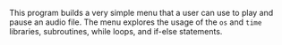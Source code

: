 This program builds a very simple menu that a user can use to play and pause an audio file. The menu explores the usage of the `os` and `time` libraries, subroutines, while loops, and if-else statements. 